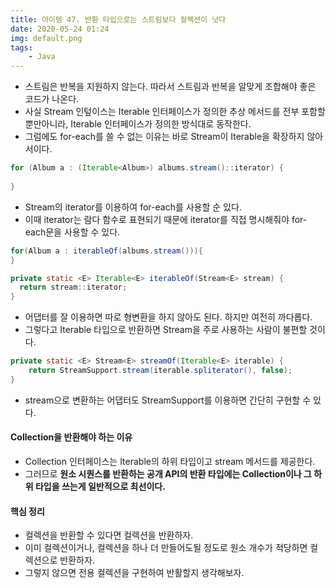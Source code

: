 ```yaml
---
title: 아이템 47. 반환 타입으로는 스트림보다 컬렉션이 낫다
date: 2020-05-24 01:24
img: default.png
tags:
    - Java
---
```

- 스트림은 반복을 지원하지 않는다. 따라서 스트림과 반복을 알맞게 조합해야 좋은 코드가 나온다.
- 사실 Stream 인텊이스는 Iterable 인터페이스가 정의한 추상 메서드를 전부 포함할 뿐만아니라, Iterable 인터페이스가 정의한 방식대로 동작한다.
- 그럼에도 for-each를 쓸 수 없는 이유는 바로 Stream이 Iterable을 확장하지 않아서이다.

```java
for (Album a : (Iterable<Album>) albums.stream()::iterator) {
      
}
```
- Stream의 iterator를 이용하여 for-each를 사용할 순 있다.
- 이때 iterator는 람다 함수로 표현되기 때문에 iterator를 직접 명시해줘야 for-each문을 사용할 수 있다.

```java
for(Album a : iterableOf(albums.stream())){
}

private static <E> Iterable<E> iterableOf(Stream<E> stream) {
  return stream::iterator;
}
```
- 어댑터를 잘 이용하면 따로 형변환을 하지 않아도 된다. 하지만 여전히 까다롭다.
- 그렇다고 Iterable 타입으로 반환하면 Stream을 주로 사용하는 사람이 불편할 것이다.

```java
private static <E> Stream<E> streamOf(Iterable<E> iterable) {
    return StreamSupport.stream(iterable.spliterator(), false);
}
```
- stream으로 변환하는 어댑터도 StreamSupport를 이용하면 간단히 구현할 수 있다.


#### Collection을 반환해야 하는 이유
- Collection 인터페이스는 Iterable의 하위 타입이고 stream 메서드를 제공한다.
- 그러므로 **원소 시퀀스를 반환하는 공개 API의 반환 타입에는 Collection이나 그 하위 타입을 쓰는게 일반적으로 최선이다.**

#### 핵심 정리
- 컬렉션을 반환할 수 있다면 컬렉션을 반환하자.
- 이미 컬렉션이거나, 컬렉션을 하나 더 만들어도될 정도로 원소 개수가 적당하면 컬렉션으로 반환하자.
- 그렇지 않으면 전용 컬렉션을 구현하여 반활할지 생각해보자.
